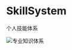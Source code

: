 # SkillSystem
个人技能体系




![专业知识体系](https://raw.githubusercontent.com/itisyang/SkillSystem/master/专业知识体系.svg)